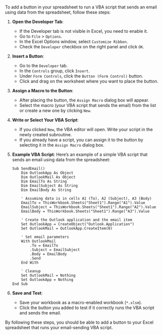 To add a button in your spreadsheet to run a VBA script that sends an email using data from the spreadsheet, follow these steps:

1. **Open the Developer Tab**: 
   - If the Developer tab is not visible in Excel, you need to enable it. 
   - Go to `File` > `Options`.
   - In the Excel Options window, select `Customize Ribbon`.
   - Check the `Developer` checkbox on the right panel and click `OK`.

2. **Insert a Button**:
   - Go to the `Developer` tab.
   - In the `Controls` group, click `Insert`.
   - Under `Form Controls`, click the `Button (Form Control)` button.
   - Click and drag on the worksheet where you want to place the button.

3. **Assign a Macro to the Button**:
   - After placing the button, the `Assign Macro` dialog box will appear.
   - Select the macro (your VBA script that sends the email) from the list or create a new one by clicking `New`.

4. **Write or Select Your VBA Script**:
   - If you clicked `New`, the VBA editor will open. Write your script in the newly created subroutine.
   - If you already have a script, you can assign it to the button by selecting it in the `Assign Macro` dialog box.

5. **Example VBA Script**:
   Here’s an example of a simple VBA script that sends an email using data from the spreadsheet:

   ```vba
   Sub SendEmail()
       Dim OutlookApp As Object
       Dim OutlookMail As Object
       Dim EmailTo As String
       Dim EmailSubject As String
       Dim EmailBody As String
       
       ' Assuming data is in cells A1 (To), A2 (Subject), A3 (Body)
       EmailTo = ThisWorkbook.Sheets("Sheet1").Range("A1").Value
       EmailSubject = ThisWorkbook.Sheets("Sheet1").Range("A2").Value
       EmailBody = ThisWorkbook.Sheets("Sheet1").Range("A3").Value

       ' Create the Outlook application and the email item
       Set OutlookApp = CreateObject("Outlook.Application")
       Set OutlookMail = OutlookApp.CreateItem(0)

       ' Set email parameters
       With OutlookMail
           .To = EmailTo
           .Subject = EmailSubject
           .Body = EmailBody
           .Send
       End With

       ' Cleanup
       Set OutlookMail = Nothing
       Set OutlookApp = Nothing
   End Sub
   ```

6. **Save and Test**:
   - Save your workbook as a macro-enabled workbook (`*.xlsm`).
   - Click the button you added to test if it correctly runs the VBA script and sends the email.

By following these steps, you should be able to add a button to your Excel spreadsheet that runs your email-sending VBA script.